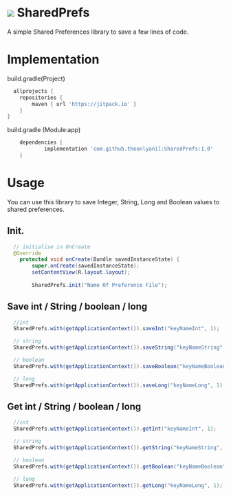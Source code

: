 [![](https://jitpack.io/v/theonlyanil/SharedPrefs.svg)](https://jitpack.io/#theonlyanil/SharedPrefs)
SharedPrefs
===

A simple Shared Preferences library to save a few lines of code.


Implementation
===
build.gradle(Project)
```gradle
  allprojects {
    repositories {
        maven { url 'https://jitpack.io' }
    }
}
```

build.gradle (Module:app)
```gradle
	dependencies {
	        implementation 'com.github.theonlyanil:SharedPrefs:1.0'
	}
```


Usage
====

You can use this library to save Integer, String, Long and Boolean values to shared preferences.

Init.
---
```java
  // initialise in OnCreate
  @Override
    protected void onCreate(Bundle savedInstanceState) {
        super.onCreate(savedInstanceState);
        setContentView(R.layout.layout);
        
        SharedPrefs.init("Name Of Preference File");
```        

Save int / String / boolean / long
---

```java
  //int
  SharedPrefs.with(getApplicationContext()).saveInt("keyNameInt", 1);

  // string
  SharedPrefs.with(getApplicationContext()).saveString("keyNameString", "Hello");

  // boolean
  SharedPrefs.with(getApplicationContext()).saveBoolean("keyNameBoolean", true);

  // long
  SharedPrefs.with(getApplicationContext()).saveLong("keyNameLong", 1);
```

Get int / String / boolean / long
---

```java
  //int
  SharedPrefs.with(getApplicationContext()).getInt("keyNameInt", 1);

  // string
  SharedPrefs.with(getApplicationContext()).getString("keyNameString", "Hello");

  // boolean
  SharedPrefs.with(getApplicationContext()).getBoolean("keyNameBoolean", true);

  // long
  SharedPrefs.with(getApplicationContext()).getLong("keyNameLong", 1);
```    

